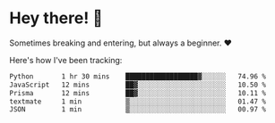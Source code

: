 # Hey there! 👋
Sometimes breaking and entering, but always a beginner. ❤️

Here's how I've been tracking:
<!--START_SECTION:waka-->

```txt
Python       1 hr 30 mins    ██████████████████▓░░░░░░   74.96 %
JavaScript   12 mins         ██▓░░░░░░░░░░░░░░░░░░░░░░   10.50 %
Prisma       12 mins         ██▓░░░░░░░░░░░░░░░░░░░░░░   10.11 %
textmate     1 min           ▒░░░░░░░░░░░░░░░░░░░░░░░░   01.47 %
JSON         1 min           ▒░░░░░░░░░░░░░░░░░░░░░░░░   00.97 %
```

<!--END_SECTION:waka-->
